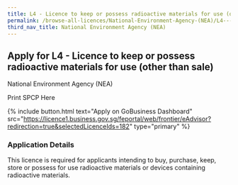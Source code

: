 ```yaml
---
title: L4 - Licence to keep or possess radioactive materials for use (other than sale)
permalink: /browse-all-licences/National-Environment-Agency-(NEA)/L4---Licence-to-keep-or-possess-radioactive-materials-for-use-(other-than-sale)
third_nav_title: National Environment Agency (NEA)
---
```


## Apply for L4 - Licence to keep or possess radioactive materials for use (other than sale)

National Environment Agency (NEA)

Print SPCP Here

{% include button.html text="Apply on GoBusiness Dashboard" src="https://licence1.business.gov.sg/feportal/web/frontier/eAdvisor?redirection=true&selectedLicenceIds=182" type="primary" %}

### Application Details
<p>This licence is required for applicants intending to buy, purchase, keep, store or possess for use radioactive materials or devices containing radioactive materials.</p>

